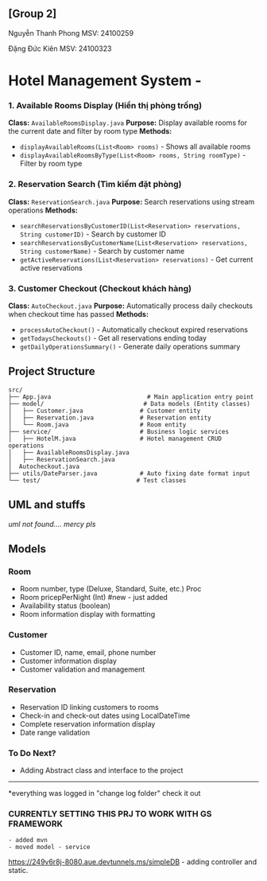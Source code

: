 ## [Group 2] 
Nguyễn Thanh Phong MSV: 24100259

Đặng Đức Kiên MSV: 24100323

# Hotel Management System - 

### 1. Available Rooms Display (Hiển thị phòng trống)
**Class:** `AvailableRoomsDisplay.java`
**Purpose:** Display available rooms for the current date and filter by room type
**Methods:**
- `displayAvailableRooms(List<Room> rooms)` - Shows all available rooms
- `displayAvailableRoomsByType(List<Room> rooms, String roomType)` - Filter by room type

### 2. Reservation Search (Tìm kiếm đặt phòng)
**Class:** `ReservationSearch.java`
**Purpose:** Search reservations using stream operations
**Methods:**
- `searchReservationsByCustomerID(List<Reservation> reservations, String customerID)` - Search by customer ID
- `searchReservationsByCustomerName(List<Reservation> reservations, String customerName)` - Search by customer name
- `getActiveReservations(List<Reservation> reservations)` - Get current active reservations

### 3. Customer Checkout (Checkout khách hàng)
**Class:** `AutoCheckout.java`
**Purpose:** Automatically process daily checkouts when checkout time has passed
**Methods:**
- `processAutoCheckout()` - Automatically checkout expired reservations
- `getTodaysCheckouts()` - Get all reservations ending today
- `getDailyOperationsSummary()` - Generate daily operations summary

## Project Structure

```
src/
├── App.java                           # Main application entry point
├── model/                            # Data models (Entity classes)
│   ├── Customer.java                # Customer entity
│   ├── Reservation.java             # Reservation entity
│   └── Room.java                    # Room entity
├── service/                         # Business logic services
│   ├── HotelM.java                  # Hotel management CRUD operations
│   ├── AvailableRoomsDisplay.java   
│   ├── ReservationSearch.java      
│  Autocheckout.java
├── utils/DateParser.java            # Auto fixing date format input           
└── test/                           # Test classes

```

## UML and stuffs
*uml not found....*
*mercy pls*

## Models

### Room
- Room number, type (Deluxe, Standard, Suite, etc.) Proc
- Room pricepPerNight (Int) #new - just added
- Availability status (boolean)
- Room information display with formatting

### Customer
- Customer ID, name, email, phone number
- Customer information display
- Customer validation and management

### Reservation
- Reservation ID linking customers to rooms
- Check-in and check-out dates using LocalDateTime
- Complete reservation information display
- Date range validation


### To Do Next?
- Adding Abstract class and interface to the project

---
*everything was logged in "change log folder" check it out 

### CURRENTLY SETTING THIS PRJ TO WORK WITH GS FRAMEWORK 
    - added mvn
    - moved model - service 

https://249v6r8j-8080.aue.devtunnels.ms/simpleDB
    - adding controller and static. 




